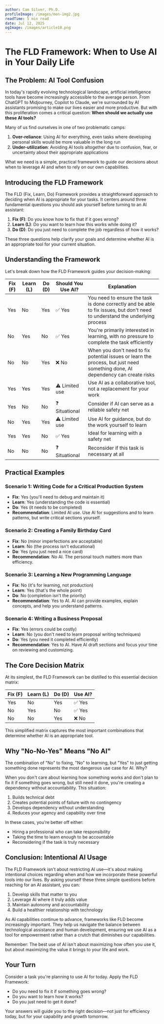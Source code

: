 ```yaml
---
author: Cam Silver, Ph.D.
profileImage: /images/men-img2.jpg
readTime: 5 min read
date: Jul 12, 2025
ogImage: /images/article10.png
---
```


# The FLD Framework: When to Use AI in Your Daily Life

## The Problem: AI Tool Confusion

In today's rapidly evolving technological landscape, artificial intelligence tools have become increasingly accessible to the average person. From ChatGPT to Midjourney, Copilot to Claude, we're surrounded by AI assistants promising to make our lives easier and more productive. But with this proliferation comes a critical question: **When should we actually use these AI tools?**

Many of us find ourselves in one of two problematic camps:

1. **Over-reliance**: Using AI for everything, even tasks where developing personal skills would be more valuable in the long run
2. **Under-utilization**: Avoiding AI tools altogether due to confusion, fear, or uncertainty about their appropriate applications

What we need is a simple, practical framework to guide our decisions about when to leverage AI and when to rely on our own capabilities.

## Introducing the FLD Framework

The FLD (Fix, Learn, Do) Framework provides a straightforward approach to deciding when AI is appropriate for your tasks. It centers around three fundamental questions you should ask yourself before turning to an AI assistant:

1. **Fix (F)**: Do you know how to fix that if it goes wrong?
2. **Learn (L)**: Do you want to learn how this works while doing it?
3. **Do (D)**: Do you just need to complete the job regardless of how it works?

These three questions help clarify your goals and determine whether AI is an appropriate tool for your current situation.

## Understanding the Framework

Let's break down how the FLD Framework guides your decision-making:

| Fix (F) | Learn (L) | Do (D) | Should You Use AI? | Explanation |
|---------|-----------|--------|-------------------|-------------|
| Yes | No | Yes | ✅ Yes | You need to ensure the task is done correctly and be able to fix issues, but don't need to understand the underlying process |
| No | Yes | No | ✅ Yes | You're primarily interested in learning, with no pressure to complete the task efficiently |
| No | No | Yes | ❌ No | When you don't need to fix potential issues or learn the process, but just need something done, AI dependency can create risks |
| Yes | Yes | Yes | ⚠️ Limited use | Use AI as a collaborative tool, not a replacement for your work |
| Yes | No | No | ❓ Situational | Consider if AI can serve as a reliable safety net |
| No | Yes | Yes | ⚠️ Limited use | Use AI for guidance, but do the work yourself to learn |
| Yes | Yes | No | ✅ Yes | Ideal for learning with a safety net |
| No | No | No | ❓ Situational | Reconsider if this task is necessary at all |

## Practical Examples

### Scenario 1: Writing Code for a Critical Production System
- **Fix**: Yes (you'll need to debug and maintain it)
- **Learn**: Yes (understanding the code is essential)
- **Do**: Yes (it needs to be completed)
- **Recommendation**: Limited AI use. Use AI for suggestions and to learn patterns, but write critical sections yourself.

### Scenario 2: Creating a Family Birthday Card
- **Fix**: No (minor imperfections are acceptable)
- **Learn**: No (the process isn't educational)
- **Do**: Yes (you just need a nice card)
- **Recommendation**: No AI. The personal touch matters more than efficiency.

### Scenario 3: Learning a New Programming Language
- **Fix**: No (it's for learning, not production)
- **Learn**: Yes (that's the whole point)
- **Do**: No (completion isn't the priority)
- **Recommendation**: Yes to AI. AI can provide examples, explain concepts, and help you understand patterns.

### Scenario 4: Writing a Business Proposal
- **Fix**: Yes (errors could be costly)
- **Learn**: No (you don't need to learn proposal writing techniques)
- **Do**: Yes (you need it completed efficiently)
- **Recommendation**: Yes to AI. Have AI draft sections and focus your time on reviewing and customizing.

## The Core Decision Matrix

At its simplest, the FLD Framework can be distilled to this essential decision matrix:

| Fix (F) | Learn (L) | Do (D) | Use AI? |
|---------|-----------|--------|---------|
| Yes | No | Yes | ✅ Yes |
| No | Yes | No | ✅ Yes |
| No | No | Yes | ❌ No |

This simplified matrix captures the most important combinations that determine whether AI is an appropriate tool.

## Why "No-No-Yes" Means "No AI"

The combination of "No" to fixing, "No" to learning, but "Yes" to just getting something done represents the most dangerous use case for AI. Why?

When you don't care about learning how something works and don't plan to fix it if something goes wrong, but still need it done, you're creating a dependency without accountability. This situation:

1. Builds technical debt
2. Creates potential points of failure with no contingency
3. Develops dependency without understanding
4. Reduces your agency and capability over time

In these cases, you're better off either:
- Hiring a professional who can take responsibility
- Taking the time to learn enough to be accountable
- Reconsidering if the task is truly necessary

## Conclusion: Intentional AI Usage

The FLD Framework isn't about restricting AI use—it's about making intentional choices regarding when and how we incorporate these powerful tools into our lives. By asking yourself these three simple questions before reaching for an AI assistant, you can:

1. Develop skills that matter to you
2. Leverage AI where it truly adds value
3. Maintain autonomy and accountability
4. Build a healthier relationship with technology

As AI capabilities continue to advance, frameworks like FLD become increasingly important. They help us navigate the balance between technological assistance and human development, ensuring we use AI as a tool for empowerment rather than a crutch that diminishes our capabilities.

Remember: The best use of AI isn't about maximizing how often you use it, but about maximizing the value it brings to your life and work.

## Your Turn

Consider a task you're planning to use AI for today. Apply the FLD Framework:
- Do you need to fix it if something goes wrong?
- Do you want to learn how it works?
- Do you just need to get it done?

Your answers will guide you to the right decision—not just for efficiency today, but for your capability and growth tomorrow.
